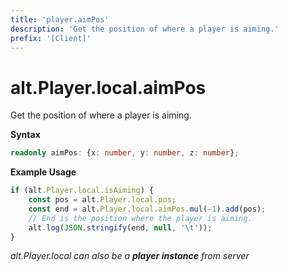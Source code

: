 ```yaml
---
title: 'player.aimPos'
description: 'Get the position of where a player is aiming.'
prefix: '[Client]'
---
```


# alt.Player.local.aimPos

Get the position of where a player is aiming.

**Syntax**

```ts
readonly aimPos: {x: number, y: number, z: number};
```

**Example Usage**

```js
if (alt.Player.local.isAiming) {
    const pos = alt.Player.local.pos;
    const end = alt.Player.local.aimPos.mul(-1).add(pos);
    // End is the position where the player is aiming.
    alt.log(JSON.stringify(end, null, '\t'));
}
```

_alt.Player.local can also be a **player instance** from server_
